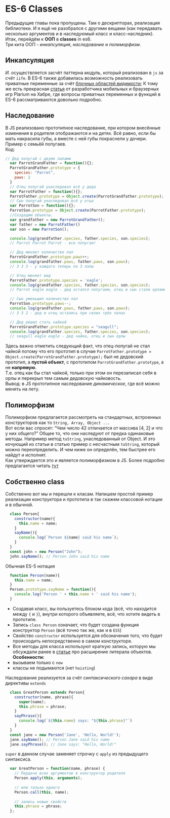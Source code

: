 # ES-6 Classes ##
Предыдущие главы пока пропущены. Там о дескрипторах, реализация библиотеки. И я ещё не разобрался с другими вещами (как передавать несколько аргументов и в наследуюмый класс и класс-наследник).  
Итак, перейдём к **ООП** в **classes** in es6.  
Три кита ООП - *инкапсуляция*, *наследование* и *полиморфизм*.
## Инкапсуляция ##
*И.* осуществляется засчёт паттерна *модуль*, который реализован в `js` за счёт `iife`. В ES-6 также добавилась возможность реализовать приватные переменные за счёт [блочных областей видимости](http://jsraccoon.ru/es6-block-scoped-declarations);
К тому же есть прекрасная [статья](https://habr.com/company/plarium/blog/278377/) от разработчика мобильных и браузерных игр Plarium на Хабре, где вопросы приватных переменных и функций в ES-6 рассматриваются довольно подробно.
## Наследование ##
В JS реализовано прототипное наследование, при котором внесённые изменения в родителя отображаются и на детях. Всё равно, если бы мать накрасила губы, а вместе с ней губы покраснели у дочери.  
Пример с семьёй попугаев.  
Код:
```javascript
// Дед попугай с двумя лапами
  var ParrotGrandFather = function(){};
  ParrotGrandFather.prototype = {
    species: "Parrot",
    paws: 2
  }
  // Отец попугай унаследовал всё у деда
  var ParrotFather = function(){};
  ParrotFather.prototype = Object.create(ParrotGrandfather.prototype);
  // Сын попугай унаследовал всё у отца
  var ParrotSon = function(){};
  ParrotSon.prototype = Object.create(ParrotFather.prototype);
  //Создадим объекты.
  var grandfather = new ParrotGrandfather();
  var father = new ParrotFather()
  var son = new ParrotSon(); 

  console.log(grandfather.species, father.species, son.species);
  // Parrot Parrot Parrot - все попугаи!

  // Дед меняет количество лап
  ParrotGrandfather.prototype.paws++;
  console.log(grandfather.paws, father.paws, son.paws);
  // 3 3 3 - у каждого теперь по 3 лапы

  // Отец меняет вид
  ParrotFather.prototype.species = 'eagle';
  console.log(grandfather.species, father.species, son.species);
  // Parrot eagle eagle - дед остался попугаем, отец и сын стали орлами

  // Сын уменьшил количество лап
  ParrotSon.prototype.paws--;
  console.log(grandfather.paws, father.paws, son.paws);
  // 3 3 2 - дед и отец остались при своих трёх лапах

  // Дед решил стать чайкой
  ParrotGrandfather.prototype.species = "seagull";
  console.log(grandfather.species, father.species, son.species);
  // seagull eagle eagle - дед чайка, отец и сын орлы
```
Здесь важно отметить следующий факт, что отец-попугай не стал чайкой потому что его прототип в случае `ParrotFather.prototype = Object.create(ParrotGrandfather.prototype);` был не дедовский прототип, а **пустой объект**, с прототипом `ParrotGrandfather.prototype`, а не **напрямую**.  
Т.е. отец как бы стал чайкой, только при этом он перезаписал себя в орлы и перекрыл тем самым дедовскую чайковость.  
Вывод: в JS прототипное наследование *динамическое*, где всё можно менять на лету.

## Полиморфизм ## 
Полиморфизм предлагается рассмотреть на стандартных, встроенных конструкторов как то `String, Array, Object ...`  
Вот если вас спросят: “Чем число 42 отличается от массива [4, 2] и что у них общего?” Общее то, что они наследуют от предка одинаковые методы. Например метод `toString`, унаследованный от Object.
И это кочующий из статьи в статью пример с несчастным `toString`, который можно переопределить. И чем ниже он определён, тем быстрее его найдут и исполнят.  
Как утверждается это и является полиморфизмом в JS.
Более подробно предлагается читать [тут](https://toster.ru/q/119265)

## Собственно class ## 
Собственно вот мы и перешли к класам. Напишем простой пример реализации конструктора и прототипа в так скажем классовой нотации и в обычной.
```javascript
  class Person{
    constructor(name){
      this.name = name;
    }
    sayName(){
      console.log(`Person ${name} said his name`);
    }
  }
  const john = new Person("John");
  john.sayName(); // Person John said his name
```
Обычная ES-5 нотация
```javascript
  function Person(name){
    this.name = name;
  }
  Person.prototype.sayName = function(){
    console.log('Person ' + this.name + ' said his name');
  }
```
- Создавая класс, вы пользуетесь блоком кода (всё, что находится между `{` и `}`), внутри которого объявляете, всё, что хотите видеть в прототипе.
- Запись `class Person` означает, что будет создана функция конструктор `Person` (всё точно так же, как и в `ES5`)
- Свойство `constructor` используется для обозначения того, что будет происходить непосредственно в самом конструкторе.
- Все методы для класса используют краткую запись, которую мы обсуждали ранее в [статье](http://jsraccoon.ru/es6-object-literal) про расширение литерала объектов.  
**Особенности:**
- вызываем только с `new`
- классы не подымаются (нет `hoisting`)
  
Наследование реализуется за счёт *синтаксического сахара* в виде директивы `extends`
```javascript
  class GreatPerson extends Person{
    constructor(name, phrase){
      super(name);
      this.phrase = phrase;
    }
    sayPhrase(){
      console.log(`${this.name} says: "${this.phrase}"`)
    }
  }
  const jane = new Person('Jane', 'Hello, World!');
  jane.sayName(); // Person Jane said his name
  jane.sayPhrase(); // Jane says: "Hello, World!"
```
`super` в данном случае заменяет строчку с `apply` из предыдущего синтаксиса.
```javascript
  var GreatPerson = function(name, phrase) {
    // Пердача всех аргументов в конструктор родителя
    Person.apply(this, arguments);
    
    // или только одного
    Person.call(this, name);
    
    // запись новых свойств
    this.phrase = phrase;
  };
```
